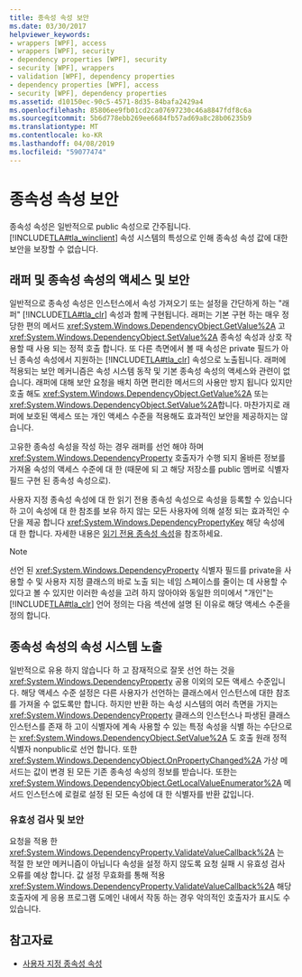 ```yaml
---
title: 종속성 속성 보안
ms.date: 03/30/2017
helpviewer_keywords:
- wrappers [WPF], access
- wrappers [WPF], security
- dependency properties [WPF], security
- security [WPF], wrappers
- validation [WPF], dependency properties
- dependency properties [WPF], access
- security [WPF], dependency properties
ms.assetid: d10150ec-90c5-4571-8d35-84bafa2429a4
ms.openlocfilehash: 85806ee9fb01cd2ca07697230c46a8847fdf8c6a
ms.sourcegitcommit: 5b6d778ebb269ee6684fb57ad69a8c28b06235b9
ms.translationtype: MT
ms.contentlocale: ko-KR
ms.lasthandoff: 04/08/2019
ms.locfileid: "59077474"
---
```

# <a name="dependency-property-security"></a>종속성 속성 보안
종속성 속성은 일반적으로 public 속성으로 간주됩니다. [!INCLUDE[TLA#tla_winclient](../../../../includes/tlasharptla-winclient-md.md)] 속성 시스템의 특성으로 인해 종속성 속성 값에 대한 보안을 보장할 수 없습니다.  

<a name="AccessSecurity"></a>   
## <a name="access-and-security-of-wrappers-and-dependency-properties"></a>래퍼 및 종속성 속성의 액세스 및 보안  
 일반적으로 종속성 속성은 인스턴스에서 속성 가져오기 또는 설정을 간단하게 하는 "래퍼" [!INCLUDE[TLA#tla_clr](../../../../includes/tlasharptla-clr-md.md)] 속성과 함께 구현됩니다. 래퍼는 기본 구현 하는 매우 정당한 편의 메서드 <xref:System.Windows.DependencyObject.GetValue%2A> 고 <xref:System.Windows.DependencyObject.SetValue%2A> 종속성 속성과 상호 작용할 때 사용 되는 정적 호출 합니다. 또 다른 측면에서 볼 때 속성은 private 필드가 아닌 종속성 속성에서 지원하는 [!INCLUDE[TLA#tla_clr](../../../../includes/tlasharptla-clr-md.md)] 속성으로 노출됩니다. 래퍼에 적용되는 보안 메커니즘은 속성 시스템 동작 및 기본 종속성 속성의 액세스와 관련이 없습니다. 래퍼에 대해 보안 요청을 배치 하면 편리한 메서드의 사용만 방지 됩니다 있지만 호출 해도 <xref:System.Windows.DependencyObject.GetValue%2A> 또는 <xref:System.Windows.DependencyObject.SetValue%2A>합니다. 마찬가지로 래퍼에 보호된 액세스 또는 개인 액세스 수준을 적용해도 효과적인 보안을 제공하지는 않습니다.  
  
 고유한 종속성 속성을 작성 하는 경우 래퍼를 선언 해야 하며 <xref:System.Windows.DependencyProperty> 호출자가 수행 되지 올바른 정보를 가져올 속성의 액세스 수준에 대 한 (때문에 되 고 해당 저장소를 public 멤버로 식별자 필드 구현 된 종속성 속성으로).  
  
 사용자 지정 종속성 속성에 대 한 읽기 전용 종속성 속성으로 속성을 등록할 수 있습니다 하 고이 속성에 대 한 참조를 보유 하지 않는 모든 사용자에 의해 설정 되는 효과적인 수단을 제공 합니다 <xref:System.Windows.DependencyPropertyKey> 해당 속성에 대 한 합니다. 자세한 내용은 [읽기 전용 종속성 속성](read-only-dependency-properties.md)을 참조하세요.  
  
> [!NOTE]
>  선언 된 <xref:System.Windows.DependencyProperty> 식별자 필드를 private을 사용할 수 및 사용자 지정 클래스의 바로 노출 되는 네임 스페이스를 줄이는 데 사용할 수 있다고 볼 수 있지만 이러한 속성을 고려 하지 않아야와 동일한 의미에서 "개인"는 [!INCLUDE[TLA#tla_clr](../../../../includes/tlasharptla-clr-md.md)] 언어 정의는 다음 섹션에 설명 된 이유로 해당 액세스 수준을 정의 합니다.  
  
<a name="PropertySystemExposure"></a>   
## <a name="property-system-exposure-of-dependency-properties"></a>종속성 속성의 속성 시스템 노출  
 일반적으로 유용 하지 않습니다 하 고 잠재적으로 잘못 선언 하는 것을 <xref:System.Windows.DependencyProperty> 공용 이외의 모든 액세스 수준입니다. 해당 액세스 수준 설정은 다른 사용자가 선언하는 클래스에서 인스턴스에 대한 참조를 가져올 수 없도록만 합니다. 하지만 반환 하는 속성 시스템의 여러 측면을 가지는 <xref:System.Windows.DependencyProperty> 클래스의 인스턴스나 파생된 클래스 인스턴스를 존재 하 고이 식별자에 계속 사용할 수 있는 특정 속성을 식별 하는 수단으로는 <xref:System.Windows.DependencyObject.SetValue%2A> 도 호출 원래 정적 식별자 nonpublic로 선언 합니다. 또한 <xref:System.Windows.DependencyObject.OnPropertyChanged%2A> 가상 메서드는 값이 변경 된 모든 기존 종속성 속성의 정보를 받습니다. 또한는 <xref:System.Windows.DependencyObject.GetLocalValueEnumerator%2A> 메서드 인스턴스에 로컬로 설정 된 모든 속성에 대 한 식별자를 반환 값입니다.  
  
### <a name="validation-and-security"></a>유효성 검사 및 보안  
 요청을 적용 한 <xref:System.Windows.DependencyProperty.ValidateValueCallback%2A> 는 적절 한 보안 메커니즘이 아닙니다 속성을 설정 하지 않도록 요청 실패 시 유효성 검사 오류를 예상 합니다. 값 설정 무효화를 통해 적용 <xref:System.Windows.DependencyProperty.ValidateValueCallback%2A> 해당 호출자에 게 응용 프로그램 도메인 내에서 작동 하는 경우 악의적인 호출자가 표시도 수 있습니다.  
  
## <a name="see-also"></a>참고자료

- [사용자 지정 종속성 속성](custom-dependency-properties.md)
